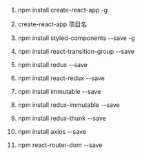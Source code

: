 1. npm install create-react-app -g
2. create-react-app 项目名
3. npm install styled-components --save -g
4. npm install react-transition-group --save
5. npm install redux --save
6. npm install react-redux --save
7. npm install immutable --save
8. npm install redux-immutable --save
9. npm install redux-thunk --save
10. npm install axios --save

11. npm react-router-dom --save

